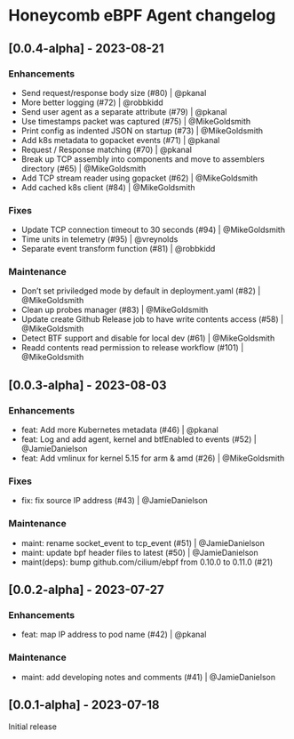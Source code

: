 # Honeycomb eBPF Agent changelog

## [0.0.4-alpha] - 2023-08-21

### Enhancements

- Send request/response body size (#80) | @pkanal
- More better logging (#72) | @robbkidd
- Send user agent as a separate attribute (#79) | @pkanal
- Use timestamps packet was captured (#75)  | @MikeGoldsmith
- Print config as indented JSON on startup (#73)  | @MikeGoldsmith
- Add k8s metadata to gopacket events (#71) | @pkanal
- Request / Response matching (#70) | @pkanal
- Break up TCP assembly into components and move to assemblers directory (#65) | @MikeGoldsmith
- Add TCP stream reader using gopacket (#62) | @MikeGoldsmith
- Add cached k8s client (#84) | @MikeGoldsmith

### Fixes

- Update TCP connection timeout to 30 seconds (#94) | @MikeGoldsmith
- Time units in telemetry (#95) | @vreynolds
- Separate event transform function (#81) | @robbkidd

### Maintenance

- Don’t set priviledged mode by default in deployment.yaml (#82) | @MikeGoldsmith
- Clean up probes manager (#83) | @MikeGoldsmith
- Update create Github Release job to have write contents access (#58) | @MikeGoldsmith
- Detect BTF support and disable for local dev (#61) | @MikeGoldsmith
- Readd contents read permission to release workflow (#101) | @MikeGoldsmith

## [0.0.3-alpha] - 2023-08-03

### Enhancements

- feat: Add more Kubernetes metadata (#46) | @pkanal
- feat: Log and add agent, kernel and btfEnabled to events (#52) | @JamieDanielson
- feat: Add vmlinux for kernel 5.15 for arm & amd (#26) | @MikeGoldsmith

### Fixes

- fix: fix source IP address (#43) | @JamieDanielson

### Maintenance

- maint: rename socket_event to tcp_event (#51) | @JamieDanielson
- maint: update bpf header files to latest (#50) | @JamieDanielson
- maint(deps): bump github.com/cilium/ebpf from 0.10.0 to 0.11.0 (#21)

## [0.0.2-alpha] - 2023-07-27

### Enhancements

- feat: map IP address to pod name (#42) | @pkanal

### Maintenance

- maint: add developing notes and comments (#41) | @JamieDanielson

## [0.0.1-alpha] - 2023-07-18

Initial release
